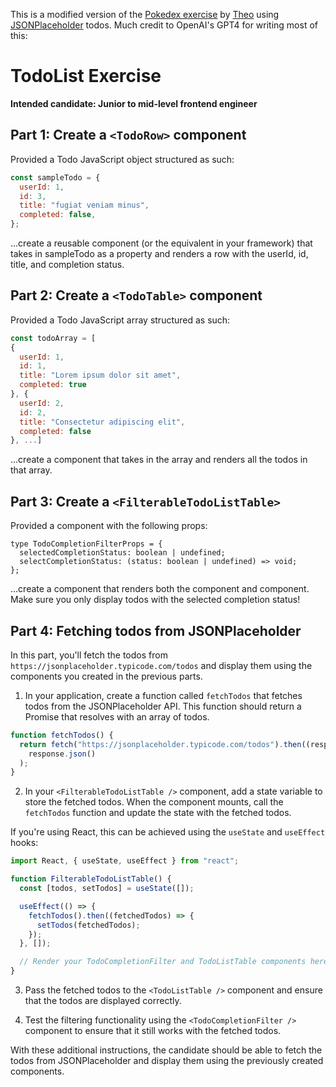 This is a modified version of the [Pokedex exercise](https://t3-tools.notion.site/Pokedex-Problem-90f9dcfff10d4418a6fad44581b1ecff) by [Theo](https://twitter.com/t3dotgg) using [JSONPlaceholder](https://jsonplaceholder.typicode.com/) todos. Much credit to OpenAI's GPT4 for writing most of this:

# TodoList Exercise

**Intended candidate: Junior to mid-level frontend engineer**

## Part 1: Create a `<TodoRow>` component

Provided a Todo JavaScript object structured as such:

```js
const sampleTodo = {
  userId: 1,
  id: 3,
  title: "fugiat veniam minus",
  completed: false,
};
```

...create a reusable <TodoRow /> component (or the equivalent in your framework) that takes in sampleTodo as a property and renders a row with the userId, id, title, and completion status.

## Part 2: Create a `<TodoTable>` component

Provided a Todo JavaScript array structured as such:

```js
const todoArray = [
{
  userId: 1,
  id: 1,
  title: "Lorem ipsum dolor sit amet",
  completed: true
}, {
  userId: 2,
  id: 2,
  title: "Consectetur adipiscing elit",
  completed: false
}, ...]
```

...create a <TodoListTable /> component that takes in the array and renders all the todos in that array.

## Part 3: Create a `<FilterableTodoListTable>`

Provided a <TodoCompletionFilter /> component with the following props:

```tsx
type TodoCompletionFilterProps = {
  selectedCompletionStatus: boolean | undefined;
  selectCompletionStatus: (status: boolean | undefined) => void;
};
```

...create a <FilterableTodoListTable /> component that renders both the <TodoCompletionFilter /> component and <TodoListTable /> component. Make sure you only display todos with the selected completion status!

## Part 4: Fetching todos from JSONPlaceholder

In this part, you'll fetch the todos from `https://jsonplaceholder.typicode.com/todos` and display them using the components you created in the previous parts.

1. In your application, create a function called `fetchTodos` that fetches todos from the JSONPlaceholder API. This function should return a Promise that resolves with an array of todos.

```js
function fetchTodos() {
  return fetch("https://jsonplaceholder.typicode.com/todos").then((response) =>
    response.json()
  );
}
```

2. In your `<FilterableTodoListTable />` component, add a state variable to store the fetched todos. When the component mounts, call the `fetchTodos` function and update the state with the fetched todos.

If you're using React, this can be achieved using the `useState` and `useEffect` hooks:

```jsx
import React, { useState, useEffect } from "react";

function FilterableTodoListTable() {
  const [todos, setTodos] = useState([]);

  useEffect(() => {
    fetchTodos().then((fetchedTodos) => {
      setTodos(fetchedTodos);
    });
  }, []);

  // Render your TodoCompletionFilter and TodoListTable components here
}
```

3. Pass the fetched todos to the `<TodoListTable />` component and ensure that the todos are displayed correctly.

4. Test the filtering functionality using the `<TodoCompletionFilter />` component to ensure that it still works with the fetched todos.

With these additional instructions, the candidate should be able to fetch the todos from JSONPlaceholder and display them using the previously created components.
